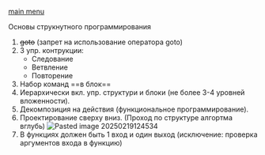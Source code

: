 [main menu](https://github.com/BMSTUunre/C_sem)

Основы струкнутного программирования
1. ~~goto~~  (запрет на использование оператора goto)
2. 3 упр. контрукции:
	- Следование
	- Ветвление
	- Повторение
3. Набор команд ==в блок==
4. Иерархически вкл. упр. структури и блоки   (не более 3-4 уровней вложенности).
5. Декомпозиция на действия  (функциональное программирование).
6. Проектирование сверху вниз. (Проход по структуре алгортма вглубь)
![Pasted image 20250219124534](https://github.com/user-attachments/assets/a5a687d2-7ec9-44ba-882f-f3d2ffc98214)
8. В функциях должен быть 1 вход и один выход (исключение: проверка аргументов входа в функцию)
